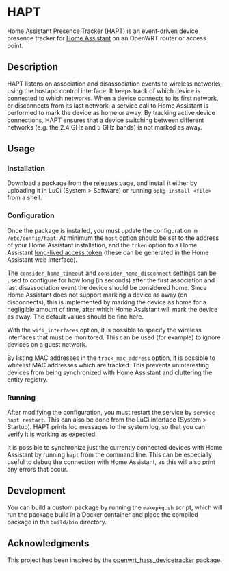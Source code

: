 # HAPT

Home Assistant Presence Tracker (HAPT) is an event-driven device presence tracker for [Home Assistant][homeassistant] on
an OpenWRT router or access point.

## Description

HAPT listens on association and disassociation events to wireless networks, using the hostapd control interface. It
keeps track of which device is connected to which networks. When a device connects to its first network, or disconnects
from its last network, a service call to Home Assistant is performed to mark the device as home or away. By tracking
active device connections, HAPT ensures that a device switching between different networks (e.g. the 2.4 GHz and 5 GHz
bands) is not marked as away.

## Usage

### Installation
Download a package from the [releases][releases] page, and install it either by uploading it in LuCi (System > Software)
or running `opkg install <file>` from a shell.

### Configuration
Once the package is installed, you must update the configuration in `/etc/config/hapt`. At minimum the `host` option
should be set to the address of your Home Assistant installation, and the `token` option to a Home Assistant
[long-lived access token][token] (these can be generated in the Home Assistant web interface).

The `consider_home_timeout` and `consider_home_disconnect` settings can be used to configure for how long (in seconds)
after the first association and last disassociation event the device should be considered home. Since Home Assistant
does not support marking a device as away (on disconnects), this is implemented by marking the device as home for a
negligible amount of time, after which Home Assistant will mark the device as away. The default values should be fine
here.

With the `wifi_interfaces` option, it is possible to specify the wireless interfaces that must be monitored. This can be
used (for example) to ignore devices on a guest network.

By listing MAC addresses in the `track_mac_address` option, it is possible to whitelist MAC addresses which are tracked.
This prevents uninteresting devices from being synchronized with Home Assistant and cluttering the entity registry.

### Running
After modifying the configuration, you must restart the service by `service hapt restart`. This can also be done from
the LuCi interface (System > Startup). HAPT prints log messages to the system log, so that you can verify it is working
as expected.

It is possible to synchronize just the currently connected devices with Home Assistant by running `hapt` from the
command line. This can be especially useful to debug the connection with Home Assistant, as this will also print any
errors that occur.

## Development
You can build a custom package by running the `makepkg.sh` script, which will run the package build in a Docker
container and place the compiled package in the `build/bin` directory.

## Acknowledgments

This project has been inspired by the [openwrt_hass_devicetracker][hasstracker] package.

[homeassistant]: https://www.home-assistant.io/
[hasstracker]: https://github.com/mueslo/openwrt_hass_devicetracker
[releases]: https://github.com/oxan/hapt/releases
[token]: https://www.home-assistant.io/docs/authentication/

